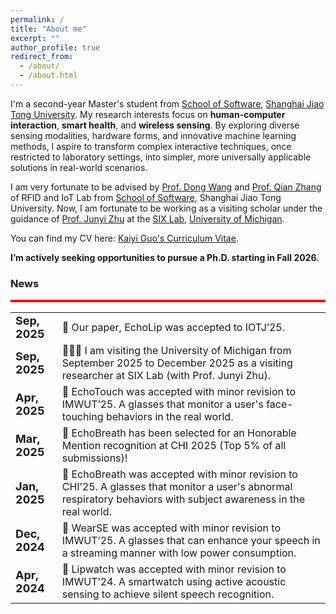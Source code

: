 ```yaml
---
permalink: /
title: "About me"
excerpt: ""
author_profile: true
redirect_from: 
  - /about/
  - /about.html
---
```


I'm a second-year Master's student from [School of Software](http://www.se.sjtu.edu.cn), [Shanghai Jiao Tong University](https://www.sjtu.edu.cn/). My research interests focus on **human-computer interaction**, **smart health**, and **wireless sensing**. By exploring diverse sensing modalities, hardware forms, and innovative machine learning methods, I aspire to transform complex interactive techniques, once restricted to laboratory settings, into simpler, more universally applicable solutions in real-world scenarios.

I am very fortunate to be advised by [Prof. Dong Wang](http://www.se.sjtu.edu.cn/Data/View/286) and [Prof. Qian Zhang](http://www.se.sjtu.edu.cn/Data/View/575) of RFID and IoT Lab from [School of Software](http://www.se.sjtu.edu.cn/), Shanghai Jiao Tong University. Now, I am fortunate to be working as a visiting scholar under the guidance of [Prof. Junyi Zhu](https://www.junyizhu.com/) at the [SIX Lab](https://sixlab-eecs.com/), [University of Michigan](https://umich.edu/).

You can find my CV here: [Kaiyi Guo's Curriculum Vitae](https://guokaiyi-zzu.github.io/KaiyiGuo7.github.io/assets/CV.pdf).

**I’m actively seeking opportunities to pursue a Ph.D. starting in Fall 2026.**


### News

<div style="height: 4px; background-color: red;"></div>


<table style="width: 100%; border-collapse: collapse; background-color: transparent; border: none; font-size: 16px;">
  <tr>
    <td style="border: none;"><strong style="font-size: 18px;">Sep, 2025</strong></td>
    <td style="border: none;">🎉 Our paper, EchoLip was accepted to IOTJ’25.</td>
  </tr>
  <tr>
    <td style="border: none;"><strong style="font-size: 18px;">Sep, 2025</strong></td>
    <td style="border: none;">🧑🏻‍💻 I am visiting the University of Michigan from September 2025 to December 2025 as a visiting researcher at SIX Lab (with Prof. Junyi Zhu).</td>
  </tr>
  <tr>
    <td style="border: none;"><strong style="font-size: 18px;">Apr, 2025</strong></td>
    <td style="border: none;">🎉 EchoTouch was accepted with minor revision to IMWUT’25. A glasses that monitor a user's face-touching behaviors in the real world.</td>
  </tr>
  <tr>
    <td style="border: none;"><strong style="font-size: 18px;">Mar, 2025</strong></td>
    <td style="border: none;">🏅️ EchoBreath has been selected for an Honorable Mention recognition at CHI 2025 (Top 5% of all submissions)!</td>
  </tr>
  <tr>
    <td style="border: none;"><strong style="font-size: 18px;">Jan, 2025</strong></td>
    <td style="border: none;">🎉 EchoBreath was accepted with minor revision to CHI’25. A glasses that monitor a user's abnormal respiratory behaviors with subject awareness in the real world.</td>
  </tr>
  <tr>
    <td style="border: none;"><strong style="font-size: 18px;">Dec, 2024</strong></td>
    <td style="border: none;">🎉 WearSE was accepted with minor revision to IMWUT’25. A glasses that can enhance your speech in a streaming manner with low power consumption.</td>
  </tr>
  <tr>
    <td style="border: none;"><strong style="font-size: 18px;">Apr, 2024</strong></td>
    <td style="border: none;">🎉 Lipwatch was accepted with minor revision to IMWUT’24. A smartwatch using active acoustic sensing to achieve silent speech recognition.</td>
  </tr>
</table>



          
